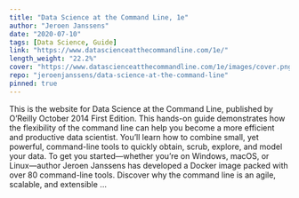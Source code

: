 ```yaml
---
title: "Data Science at the Command Line, 1e"
author: "Jeroen Janssens"
date: "2020-07-10"
tags: [Data Science, Guide]
link: "https://www.datascienceatthecommandline.com/1e/"
length_weight: "22.2%"
cover: "https://www.datascienceatthecommandline.com/1e/images/cover.png"
repo: "jeroenjanssens/data-science-at-the-command-line"
pinned: true
---
```


This is the website for Data Science at the Command Line, published by O’Reilly October 2014 First Edition. This hands-on guide demonstrates how the flexibility of the command line can help you become a more efficient and productive data scientist. You’ll learn how to combine small, yet powerful, command-line tools to quickly obtain, scrub, explore, and model your data. To get you started—whether you’re on Windows, macOS, or Linux—author Jeroen Janssens has developed a Docker image packed with over 80 command-line tools. Discover why the command line is an agile, scalable, and extensible ...
